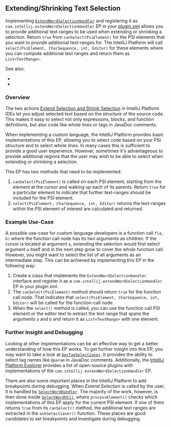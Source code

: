 [//]: # (title: Text Selection)

<!-- Copyright 2000-2022 JetBrains s.r.o. and other contributors. Use of this source code is governed by the Apache 2.0 license that can be found in the LICENSE file. -->

## Extending/Shrinking Text Selection

Implementing [`ExtendWordSelectionHandler`](%gh-ic%/platform/lang-api/src/com/intellij/codeInsight/editorActions/ExtendWordSelectionHandler.java) and registering it as `com.intellij.extendWordSelectionHandler` EP in your <path>[plugin.xml](plugin_configuration_file.md)</path> allows you to provide additional text ranges to be used when extending or shrinking a selection.
Return `true` from `canSelect(PsiElement)` for the PSI elements that you want to provide additional text-ranges for.
The IntelliJ Platform will call `select(PsiElement, CharSequence, int, Editor)` for these elements where you can compute additional text ranges and return them as `List<TextRange>`.

See also:

- [](surround_with.md)
- [](additional_minor_features.md)

### Overview

The two actions [Extend Selection and Shrink Selection](https://www.jetbrains.com/help/idea/working-with-source-code.html#editor_code_selection) in IntelliJ Platform IDEs let you adjust selected text based on the structure of the source code.
This makes it easy to select not only expressions, blocks, and function definitions, but also code like whole lines or tags in JavaDoc comments.

When implementing a custom language, the IntelliJ Platform provides basic implementations of this EP, allowing you to select code based on your PSI structure and to select whole lines.
In many cases this is sufficient to provide a good user experience.
However, sometimes it's advantageous to provide additional regions that the user may wish to be able to select when extending or shrinking a selection.

This EP has two methods that need to be implemented:

1. `canSelect(PsiElement)` is called on each PSI element, starting from the element at the cursor and walking up each of its parents.
   Return `true` for a particular element to indicate that further text-ranges should be included for the PSI element.
2. `select(PsiElement, CharSequence, int, Editor)` returns the text-ranges within the PSI element of interest are calculated and returned.

### Example Use-Case

A possible use-case for custom language developers is a function call `f(a, b)` where the function call node has its two arguments as children.
If the cursor is located at argument `a`, extending the selection would first select argument `a` itself and in the next step grow to cover the whole function call.
However, you might want to select the list of all arguments as an intermediate step.
This can be achieved by implementing this EP in the following way:

1. Create a class that implements the `ExtendWordSelectionHandler` interface and register it as a `com.intellij.extendWordSelectionHandler` EP in your <path>plugin.xml</path>.
2. The `canSelect(PsiElement)` method should return `true` for the function call node.
   That indicates that `select(PsiElement, CharSequence, int, Editor)` will be called for the function-call node.
3. When the `select()` method is called, you can use the function call PSI element or the editor text to extract the text range that spans the arguments `a` and `b` and return it as `List<TextRange>` with one element.

### Further Insight and Debugging

Looking at other implementations can be an effective way to get a better understanding of how this EP works.
To get further insight into this EP, you may want to take a look at [`DocTagSelectioner`](%gh-ic%/java/java-impl/src/com/intellij/codeInsight/editorActions/wordSelection/DocTagSelectioner.java).
It provides the ability to select tag names like `@param` in JavaDoc comments.
Additionally, the [IntelliJ Platform Explorer](https://jb.gg/ipe?extensions=com.intellij.extendWordSelectionHandler) provides a list of open-source plugins with implementations of the `com.intellij.extendWordSelectionHandler` EP.

There are also some important places in the IntelliJ Platform to add breakpoints during debugging.
When _Extend Selection_ is called by the user, it is handled by [`SelectWordHandler`](%gh-ic%/platform/lang-impl/src/com/intellij/codeInsight/editorActions/SelectWordHandler.java).
The majority of the work, however, is then done inside [`SelectWordUtil`](%gh-ic%/platform/lang-impl/src/com/intellij/codeInsight/editorActions/SelectWordUtil.java), where `processElement()` checks which implementations of this EP apply for the current PSI element.
If one of them returns `true` from its `canSelect()` method, the additional text ranges are extracted in the `askSelectioner()` function.
These places are good candidates to set breakpoints and investigate during debugging.
